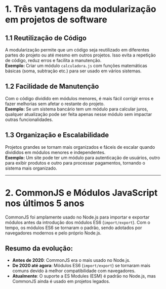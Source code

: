 # 1. Três vantagens da modularização em projetos de software

## 1.1 Reutilização de Código  
A modularização permite que um código seja reutilizado em diferentes partes do projeto ou até mesmo em outros projetos. Isso evita a repetição de código, reduz erros e facilita a manutenção.  
**Exemplo:** Criar um módulo `calculadora.js` com funções matemáticas básicas (soma, subtração etc.) para ser usado em vários sistemas.

## 1.2 Facilidade de Manutenção  
Com o código dividido em módulos menores, é mais fácil corrigir erros e fazer melhorias sem afetar o restante do projeto.  
**Exemplo:** Se um sistema bancário tem um módulo para calcular juros, qualquer atualização pode ser feita apenas nesse módulo sem impactar outras funcionalidades.

## 1.3 Organização e Escalabilidade  
Projetos grandes se tornam mais organizados e fáceis de escalar quando divididos em módulos menores e independentes.  
**Exemplo:** Um site pode ter um módulo para autenticação de usuários, outro para exibir produtos e outro para processar pagamentos, tornando o sistema mais organizado.

---

# 2. CommonJS e Módulos JavaScript nos últimos 5 anos

CommonJS foi amplamente usado no Node.js para importar e exportar módulos antes da introdução dos módulos ES6 (`import/export`). Com o tempo, os módulos ES6 se tornaram o padrão, sendo adotados por navegadores modernos e pelo próprio Node.js.

## Resumo da evolução:
-  **Antes de 2020**: CommonJS era o mais usado no Node.js.
-  **De 2020 até agora**: Módulos ES6 (`import/export`) se tornaram mais comuns devido à melhor compatibilidade com navegadores.
-  **Atualmente**: O suporte a ES Modules (ESM) é padrão no Node.js, mas CommonJS ainda é usado em projetos legados.
